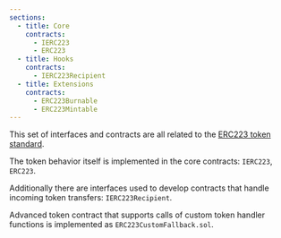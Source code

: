 ```yaml
---
sections:
  - title: Core
    contracts:
      - IERC223
      - ERC223
  - title: Hooks
    contracts:
      - IERC223Recipient
  - title: Extensions
    contracts:
      - ERC223Burnable
      - ERC223Mintable
---
```


This set of interfaces and contracts are all related to the [ERC223 token standard](https://github.com/ethereum/EIPs/issues/223).

The token behavior itself is implemented in the core contracts: `IERC223`, `ERC223`.

Additionally there are interfaces used to develop contracts that handle incoming token transfers: `IERC223Recipient`.

Advanced token contract that supports calls of custom token handler functions is implemented as `ERC223CustomFallback.sol`.
